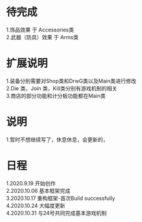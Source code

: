 # 待完成
1.饰品效果 于 Accessories类<br>
2.武器（防具）效果 于 Arms类<br>
# 扩展说明
1.装备分别需要对Shop类和DrwG类以及Main类进行修改<br>
2.Die 类，Join 类，Kill类分别有游戏机制的相关<br>
3.商店的部分功能和计分板功能都在Main类
# 说明
1.暂时不想继续写了，休息休息，会更新的，
# 日程
1.2020.9.19 开始创作<br>
2.2020.10.06 基本框架完成<br>
3.2020.10.17 重构框架-首次Build successfully<br>
4.2020.10.24 大幅度更新<br>
4.2020.10.31 与24号共同完成基本游戏机制<br>
